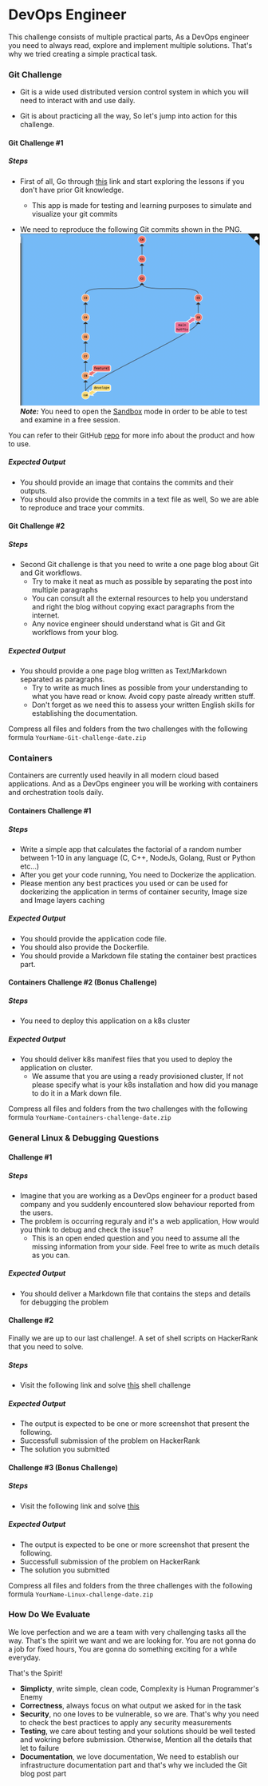 DevOps Engineer 
=========================================

This challenge consists of multiple practical parts, As a DevOps engineer you need to always read, explore and implement multiple solutions. That's why we tried creating a simple practical task. 


### Git Challenge

* Git is a wide used distributed version control system in which you will need to interact with and use daily. 

* Git is about practicing all the way, So let's jump into action for this challenge. 


#### Git Challenge #1

##### Steps

* First of all, Go through [this](https://learngitbranching.js.org/) link and start exploring the lessons if you don't have prior Git knowledge. 
	* This app is made for testing and learning purposes to simulate and visualize your git commits

* We need to reproduce the following Git commits shown in the PNG.
![img](gitbranching.png) 
***Note:*** You need to open the [Sandbox](https://learngitbranching.js.org/?NODEMO) mode in order to be able to test and examine in a free session. 

You can refer to their GitHub [repo](https://github.com/pcottle/learnGitBranching) for more info about the product and how to use.  

##### Expected Output
  * You should provide an image that contains the commits and their outputs. 
  * You should also provide the commits in a text file as well, So we are able to reproduce and trace your commits.

#### Git Challenge #2

##### Steps

* Second Git challenge is that you need to write a one page blog about Git and Git workflows. 
  * Try to make it neat as much as possible by separating the post into multiple paragraphs
  * You can consult all the external resources to help you understand and right the blog without copying exact paragraphs from the internet. 
  * Any novice engineer should understand what is Git and Git workflows from your blog.


##### Expected Output
* You should provide a one page blog written as Text/Markdown separated as paragraphs.
  * Try to write as much lines as possible from your understanding to what you have read or know. Avoid copy paste already written stuff. 
  * Don't forget as we need this to assess your written English skills for establishing the documentation.


Compress all files and folders from the two challenges with the following formula ```YourName-Git-challenge-date.zip```

### Containers

Containers are currently used heavily in all modern cloud based applications. And as a DevOps engineer you will be working with containers and orchestration tools daily.

#### Containers Challenge #1

##### Steps

* Write a simple app that calculates the factorial of a random number between 1-10 in any language (C, C++, NodeJs, Golang, Rust or Python etc...)
* After you get your code running, You need to Dockerize the application. 
* Please mention any best practices you used or can be used for dockerizing the application in terms of container security, Image size and Image layers caching

##### Expected Output

* You should provide the application code file.
* You should also provide the Dockerfile.
* You should provide a Markdown file stating the container best practices part.

#### Containers Challenge #2 (Bonus Challenge)

##### Steps
* You need to deploy this application on a k8s cluster

##### Expected Output

* You should deliver k8s manifest files that you used to deploy the application on cluster. 
  * We assume that you are using a ready provisioned cluster, If not please specify what is your k8s installation and how did you manage to do it in a Mark down file. 


Compress all files and folders from the two challenges with the following formula ```YourName-Containers-challenge-date.zip```



### General Linux & Debugging Questions

#### Challenge #1 

##### Steps
* Imagine that you are working as a DevOps engineer for a product based company and you suddenly encountered slow behaviour reported from the users. 
* The problem is occurring reguraly and it's a web application, How would you think to debug and check the issue? 
  * This is an open ended question and you need to assume all the missing information from your side. Feel free to write as much details as you can. 

##### Expected Output
* You should deliver a Markdown file that contains the steps and details for debugging the problem

#### Challenge #2 
Finally we are up to our last challenge!. A set of shell scripts on HackerRank that you need to solve. 
##### Steps
* Visit the following link and solve [this](https://www.hackerrank.com/challenges/bash-tutorials-filter-an-array-with-patterns/problem) shell challenge 

##### Expected Output
* The output is expected to be one or more screenshot that present the following.
 * Successfull submission of the problem on HackerRank
 * The solution you submitted

#### Challenge #3 (Bonus Challenge)

##### Steps
* Visit the following link and solve [this](https://www.hackerrank.com/challenges/lonely-integer-2/problem?isFullScreen=true)

##### Expected Output
* The output is expected to be one or more screenshot that present the following.
 * Successfull submission of the problem on HackerRank
 * The solution you submitted

Compress all files and folders from the three challenges with the following formula ```YourName-Linux-challenge-date.zip```

### How Do We Evaluate

We love perfection and we are a team with very challenging tasks all the way. That's the spirit we want and we are looking for. 
You are not gonna do a job for fixed hours, You are gonna do something exciting for a while everyday.

That's the Spirit! 

- **Simplicty**, write simple, clean code, Complexity is Human Programmer's Enemy
- **Correctness**, always focus on what output we asked for in the task
- **Security**, no one loves to be vulnerable, so we are. That's why you need to check the best practices to apply any security measurements
- **Testing**, we care about testing and your solutions should be well tested and wokring before submission. Otherwise, Mention all the details that let to failure
- **Documentation**, we love documentation, We need to establish our infrastructure documentation part and that's why we included the Git blog post part
